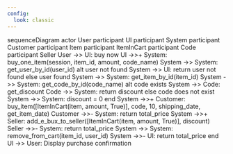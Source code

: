 ```yaml
---
config:
  look: classic
---
```


sequenceDiagram
    actor User
    participant UI
    participant System
    participant Customer
    participant Item
    participant ItemInCart
    participant Code
    participant Seller
    User ->> UI: buy now
    UI ->>+ System: buy_one_item(session, item_id, amount, code_name)
    System ->> System: get_user_by_id(user_id)
    alt user not found
        System ->> UI: return user not found
    else user found
        System ->> System: get_item_by_id(item_id)
        System ->> System: get_code_by_id(code_name)
        alt code exists
            System ->> Code: get_discount
            Code ->> System: return discount
        else code does not exist
            System ->> System: discount = 0
        end
        System ->>+ Customer: buy_item([ItemInCart(item, amount, True)], code, 10, shipping_date, get_item_date)
        Customer ->>- System: return total_price
        System ->>+ Seller: add_e_bux_to_seller([ItemInCart(item, amount, True)], discount)
        Seller ->>- System: return total_price
        System ->> System: remove_from_cart(item_id, user_id)
        System ->>- UI: return total_price
    end
    UI ->> User: Display purchase confirmation